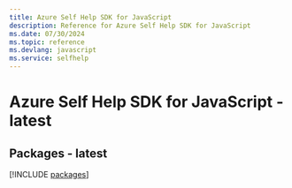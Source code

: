 ```yaml
---
title: Azure Self Help SDK for JavaScript
description: Reference for Azure Self Help SDK for JavaScript
ms.date: 07/30/2024
ms.topic: reference
ms.devlang: javascript
ms.service: selfhelp
---
```

# Azure Self Help SDK for JavaScript - latest
## Packages - latest
[!INCLUDE [packages](self-help-index.md)]